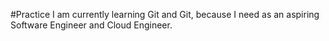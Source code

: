 #Practice
I am currently learning Git and Git, because I need as an aspiring Software Engineer and Cloud Engineer.
